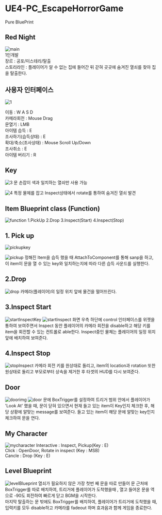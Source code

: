 # UE4-PC_EscapeHorrorGame

Pure BluePrint

## Red Night

![main](https://user-images.githubusercontent.com/46181173/117106234-78f86880-adba-11eb-92f3-82bc196fa454.png)<br>
1인개발 <br>
장르 : 공포/미스테리/탈출<br>
스토리라인 : 플레이어가 알 수 없는 집에 들어간 뒤 갇혀 곳곳에 숨겨진 열쇠를 찾아 집을 탈출한다.<br>

## 사용자 인터페이스

![1](https://user-images.githubusercontent.com/46181173/117106616-27041280-adbb-11eb-9f13-d8e603297167.png)

이동 : W A S D <br>
카메라회전 : Mouse Drag<br>
문열기 : LMB<br>
아이템 습득 : E<br>
조사하기(습득상태) : E<br>
확대/축소(조사상태) : Mouse Scroll Up/Down<br>
조사취소 : E<br>
아이템 버리기 : R<br>

## Key

![3](https://user-images.githubusercontent.com/46181173/117107286-4ea7aa80-adbc-11eb-8a51-a237416805f4.png)
문 손잡이 색과 일치하는 열쇠만 사용 가능

![4](https://user-images.githubusercontent.com/46181173/117107663-eb6a4800-adbc-11eb-99f3-2da2f9348a68.png)
특정 물체를 잡고 Inspect상태에서 rotate를 통하여 숨겨진 열쇠 발견

## Item Blueprint class (Function)

![function](https://user-images.githubusercontent.com/46181173/117107677-f02efc00-adbc-11eb-883e-0d584187a004.png)
1.PickUp 2.Drop 3.Inspect(Start) 4.Inspect(Stop)

## 1. Pick up

![pickupkey](https://user-images.githubusercontent.com/46181173/117107670-ee653880-adbc-11eb-9ac0-66cd76ae8c49.png)

![pickup](https://user-images.githubusercontent.com/46181173/117107668-edcca200-adbc-11eb-853c-8f517247ae27.png)
정해진 Item을 습득 했을 때 AttachToComponent를 통해 sanp을 하고, 이 item이 문을 열 수 있는 key와 일치하는지에 따라 다른 습득 사운드를 실행한다.

## 2.Drop

![drop](https://user-images.githubusercontent.com/46181173/117108847-bf4fc680-adbe-11eb-9319-e6ae359db494.png)
카메라(플레이어)의 일정 위치 앞에 물건을 떨어뜨린다.

## 3.Inspect Start

![startInspectKey](https://user-images.githubusercontent.com/46181173/117108852-c080f380-adbe-11eb-9d4f-fabdaed3bbea.png)
![startInspect](https://user-images.githubusercontent.com/46181173/117108851-bfe85d00-adbe-11eb-9930-7fadd6749197.png)
화면 우측 하단에 control 인터페이스를 위젯을 통하여 보여주면서 Inspect 동안 플레이어의 카메라 회전을 disable하고 해당 키를 item을 회전할 수 있는 컨트롤로 able한다. Inspect중인 물체는 플레이어의 일정 위치 앞에 배치하여 보여준다.

## 4.Inspect Stop

![stopInspect](https://user-images.githubusercontent.com/46181173/117108854-c080f380-adbe-11eb-8e26-71ede978bb12.png)
카메라 회전 키를 원상태로 돌리고, item의 location과 rotation 또한 원상태로 돌리고 부모로부터 상속을 제거한 후 타겟의 HUD를 다시 보여준다.

## Door

![doorimg](https://user-images.githubusercontent.com/46181173/117108846-beb73000-adbe-11eb-8cac-7051b824c9dc.png)
![door](https://user-images.githubusercontent.com/46181173/117108843-be1e9980-adbe-11eb-9ea7-9b9b8f66e857.png)
문에 BoxTrigger를 설정하여 트리거 범위 안에서 플레이어가 'Look At' 했을 때, 문이 닫혀 있으면서 현재 들고 있는 item이 Key인지 체크한 후, 해당 상황에 알맞는 message를 보여준다. 들고 있는 item이 해당 문에 알맞는 key인지 체크하여 문을 연다.

## My Character

![mycharacter](https://user-images.githubusercontent.com/46181173/117108850-bfe85d00-adbe-11eb-96fb-273fd68a5dae.png)
Interactive : Inspect, Pickup(Key : E) <br>
Click : OpenDoor, Rotate in inspect (Key : MSB) <br>
Cancle : Drop (Key : E)

## Level Blueprint

![levelBlueprint](https://user-images.githubusercontent.com/46181173/117108848-bf4fc680-adbe-11eb-8fdc-49fcd6765450.png)
열쇠가 필요하지 않은 가장 첫번 째 문을 따로 만들어 문 근처에 BoxTrigger를 따로 배치하여, 트리거에 플레이어가 도착했을때 , 열고 들어온 문을 역으로 -90도 회전하여 빠르게 닫고 BGM을 시작한다.<br>
마지막 탈출하는 문 밖에도 BoxTrigger를 배치하여, 플레이어가 트리거에 도착했을 때, 입력키를 모두 disable하고 카메라를 fadeout 하며 효과음과 함께 게임을 종료한다.
